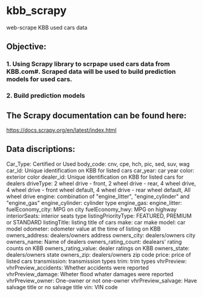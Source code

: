 # kbb_scrapy
web-scrape KBB used cars data


## Objective:
### 1. Using Scrapy library to scrpape used cars data from KBB.com#. Scraped data will be used to build prediction models for used cars.
### 2. Build prediction models

## The Scrapy documentation can be found here:
https://docs.scrapy.org/en/latest/index.html


## Data discriptions:

Car_Type: Certified or Used
body_code: cnv, cpe, hch, pic, sed, suv, wag
car_id: Unique identification on KBB for listed cars
car_year: car year
color: exterior color
dealer_id: Unique identification on KBB for listed cars for dealers
driveType: 2 wheel drive - front, 2 wheel drive - rear, 4 wheel drive, 4 wheel drive - front wheel default, 4 wheel drive - rear wheel default, All wheel drive
engine: combination of "engine_litter", "engine_cylinder" and "engine_gas"
engine_cylinder: cylinder type
engine_gas:
engine_litter:
fuelEconomy_city: MPG on city
fuelEconomy_hwy: MPG on highway
interiorSeats: interior seats type
listingPriorityType: FEATURED, PREMIUM or STANDARD
listingTitle: listing title of cars
make: car make
model: car model
odometer: odometer value at the time of listing on KBB
owners_address: dealers/owners address
owners_city: dealers/owners city
owners_name: Name of dealers
owners_rating_count: dealears' rating counts on KBB
owners_rating_value: dealer ratings on KBB
owners_state: dealers/owners state
owners_zip: dealers/owners zip code
price: price of listed cars
transmission: transmission types
trim: trim types
vhrPreview:
vhrPreview_accidents: Whether accidents were reported
vhrPreview_damage: Wheter flood whater damages were reported
vhrPreview_owner: One-owner or not one-owner
vhrPreview_salvage: Have salvage title or no salvage title
vin: VIN code
